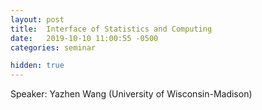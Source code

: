 ```yaml
---
layout: post
title:  Interface of Statistics and Computing
date:   2019-10-10 11:00:55 -0500
categories: seminar

hidden: true
---
```


Speaker: Yazhen Wang (University of Wisconsin-Madison)

